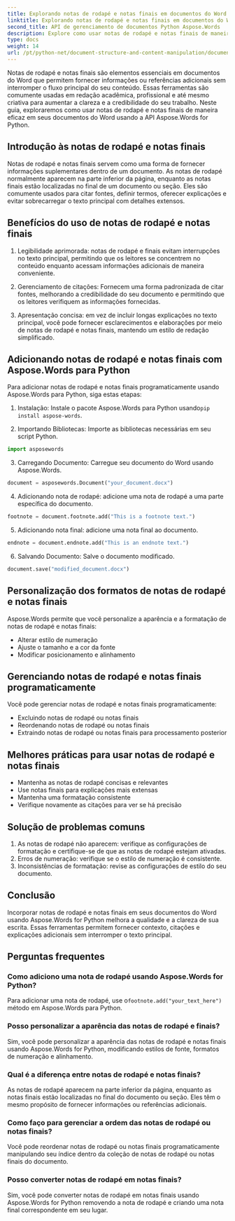 ```yaml
---
title: Explorando notas de rodapé e notas finais em documentos do Word
linktitle: Explorando notas de rodapé e notas finais em documentos do Word
second_title: API de gerenciamento de documentos Python Aspose.Words
description: Explore como usar notas de rodapé e notas finais de maneira eficaz em documentos do Word usando Aspose.Words para Python. Aprenda a adicionar, personalizar e gerenciar esses elementos de forma programática.
type: docs
weight: 14
url: /pt/python-net/document-structure-and-content-manipulation/document-footnotes-endnotes/
---
```


Notas de rodapé e notas finais são elementos essenciais em documentos do Word que permitem fornecer informações ou referências adicionais sem interromper o fluxo principal do seu conteúdo. Essas ferramentas são comumente usadas em redação acadêmica, profissional e até mesmo criativa para aumentar a clareza e a credibilidade do seu trabalho. Neste guia, exploraremos como usar notas de rodapé e notas finais de maneira eficaz em seus documentos do Word usando a API Aspose.Words for Python.

## Introdução às notas de rodapé e notas finais

Notas de rodapé e notas finais servem como uma forma de fornecer informações suplementares dentro de um documento. As notas de rodapé normalmente aparecem na parte inferior da página, enquanto as notas finais estão localizadas no final de um documento ou seção. Eles são comumente usados para citar fontes, definir termos, oferecer explicações e evitar sobrecarregar o texto principal com detalhes extensos.

## Benefícios do uso de notas de rodapé e notas finais

1. Legibilidade aprimorada: notas de rodapé e finais evitam interrupções no texto principal, permitindo que os leitores se concentrem no conteúdo enquanto acessam informações adicionais de maneira conveniente.

2. Gerenciamento de citações: Fornecem uma forma padronizada de citar fontes, melhorando a credibilidade do seu documento e permitindo que os leitores verifiquem as informações fornecidas.

3. Apresentação concisa: em vez de incluir longas explicações no texto principal, você pode fornecer esclarecimentos e elaborações por meio de notas de rodapé e notas finais, mantendo um estilo de redação simplificado.

## Adicionando notas de rodapé e notas finais com Aspose.Words para Python

Para adicionar notas de rodapé e notas finais programaticamente usando Aspose.Words para Python, siga estas etapas:

1.  Instalação: Instale o pacote Aspose.Words para Python usando`pip install aspose-words`.

2. Importando Bibliotecas: Importe as bibliotecas necessárias em seu script Python.
```python
import asposewords
```

3. Carregando Documento: Carregue seu documento do Word usando Aspose.Words.
```python
document = asposewords.Document("your_document.docx")
```

4. Adicionando nota de rodapé: adicione uma nota de rodapé a uma parte específica do documento.
```python
footnote = document.footnote.add("This is a footnote text.")
```

5. Adicionando nota final: adicione uma nota final ao documento.
```python
endnote = document.endnote.add("This is an endnote text.")
```

6. Salvando Documento: Salve o documento modificado.
```python
document.save("modified_document.docx")
```

## Personalização dos formatos de notas de rodapé e notas finais

Aspose.Words permite que você personalize a aparência e a formatação de notas de rodapé e notas finais:

- Alterar estilo de numeração
- Ajuste o tamanho e a cor da fonte
- Modificar posicionamento e alinhamento

## Gerenciando notas de rodapé e notas finais programaticamente

Você pode gerenciar notas de rodapé e notas finais programaticamente:

- Excluindo notas de rodapé ou notas finais
- Reordenando notas de rodapé ou notas finais
- Extraindo notas de rodapé ou notas finais para processamento posterior

## Melhores práticas para usar notas de rodapé e notas finais

- Mantenha as notas de rodapé concisas e relevantes
- Use notas finais para explicações mais extensas
- Mantenha uma formatação consistente
- Verifique novamente as citações para ver se há precisão

## Solução de problemas comuns

1. As notas de rodapé não aparecem: verifique as configurações de formatação e certifique-se de que as notas de rodapé estejam ativadas.
2. Erros de numeração: verifique se o estilo de numeração é consistente.
3. Inconsistências de formatação: revise as configurações de estilo do seu documento.

## Conclusão

Incorporar notas de rodapé e notas finais em seus documentos do Word usando Aspose.Words for Python melhora a qualidade e a clareza de sua escrita. Essas ferramentas permitem fornecer contexto, citações e explicações adicionais sem interromper o texto principal.

## Perguntas frequentes

### Como adiciono uma nota de rodapé usando Aspose.Words for Python?

 Para adicionar uma nota de rodapé, use o`footnote.add("your_text_here")` método em Aspose.Words para Python.

### Posso personalizar a aparência das notas de rodapé e finais?

Sim, você pode personalizar a aparência das notas de rodapé e notas finais usando Aspose.Words for Python, modificando estilos de fonte, formatos de numeração e alinhamento.

### Qual é a diferença entre notas de rodapé e notas finais?

As notas de rodapé aparecem na parte inferior da página, enquanto as notas finais estão localizadas no final do documento ou seção. Eles têm o mesmo propósito de fornecer informações ou referências adicionais.

### Como faço para gerenciar a ordem das notas de rodapé ou notas finais?

Você pode reordenar notas de rodapé ou notas finais programaticamente manipulando seu índice dentro da coleção de notas de rodapé ou notas finais do documento.

### Posso converter notas de rodapé em notas finais?

Sim, você pode converter notas de rodapé em notas finais usando Aspose.Words for Python removendo a nota de rodapé e criando uma nota final correspondente em seu lugar.